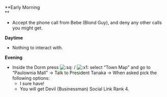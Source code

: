 **Early Morning  
 **

- Accept the phone call from Bebe (Blond Guy), and deny any other calls you might get.

**Daytime**

- Nothing to interact with.

**Evening**

- Inside the Dorm press ![:sq:](https://www.powerpyx.com/wp-includes/images/smilies/square.png) / ![:x1:](https://www.powerpyx.com/wp-includes/images/smilies/x1.png) select “Town Map” and go to “Paulownia Mall” -> Talk to President Tanaka -> When asked pick the following options:
  - I sure have!
  - You will get Devil (Businessman) Social Link Rank 4.
